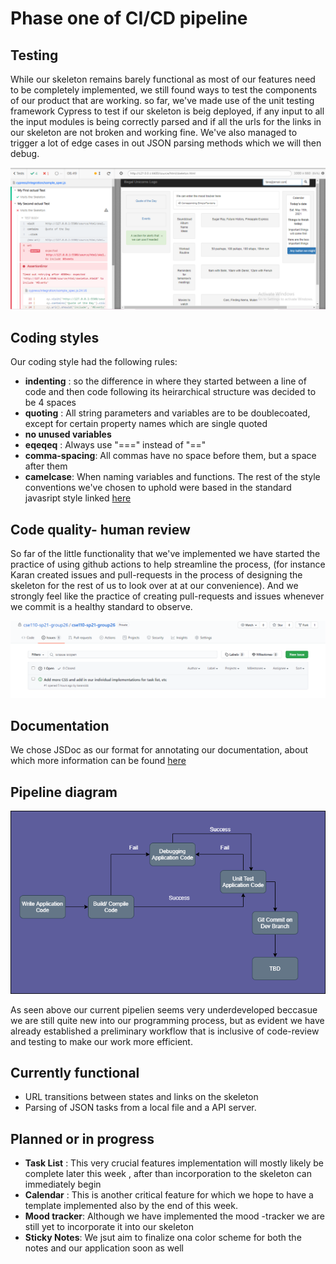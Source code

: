 # Phase one of CI/CD pipeline

## Testing
While our skeleton remains barely functional as most of our features need to be completely implemented, we still found ways to test the components of our product
that are working. so far, we've made use of the  unit testing framework Cypress to test if our skeleton is beig deployed, if any input to all the input modules is being correctly parsed and if all the urls for the links in our skeleton are not broken and working fine. We've also managed to trigger a lot of edge cases in out JSON parsing methods which we will then debug.

![image](https://github.com/cse110-sp21-group26/cse110-sp21-group26/blob/main/admin/cipipeline/pictures/cicd1.PNG)



## Coding styles
Our coding style had the following rules:
- **indenting** : so the difference in where they started between a line of code and then code following
                  its heirarchical structure was decided to be 4 spaces
- **quoting** : All string parameters and variables are to be doublecoated, except for certain property names which are single quoted
- **no unused variables**
- **eqeqeq** : Always use "===" instead of "=="
- **comma-spacing**: All commas have no space before them, but a space after them
- **camelcase**: When naming variables and functions.
The rest of the style conventions we've chosen to uphold were based in the standard javasript style linked [here](https://standardjs.com/rules.html)


## Code quality- human review
So far of the little functionality that we've implemented we have started the practice of using github actions to help streamline the process, (for instance Karan created issues and pull-requests in the process of designing the skeleton for the rest of us to look over at at our convenience). And we strongly feel like the practice of creating pull-requests and issues whenever we commit is a healthy standard to observe.


![image](https://github.com/cse110-sp21-group26/cse110-sp21-group26/blob/main/admin/cipipeline/pictures/cicd2.PNG)


## Documentation
We chose JSDoc as our format for annotating our documentation, about which more information can be found [here](https://jsdoc.app/about-getting-started.html)


## Pipeline diagram

![image](https://github.com/cse110-sp21-group26/cse110-sp21-group26/blob/main/admin/cipipeline/phase1.png)


As seen above our current pipelien seems very underdeveloped beccasue we are still quite new into our programming process, but as evident
we have already established a preliminary workflow that is inclusive of code-review and testing to make our work more efficient.

## Currently functional 
- URL transitions between states and links on the skeleton
- Parsing of JSON tasks from a local file and a API server.

## Planned or in progress

- **Task List** : This very crucial features implementation will mostly likely be complete later this week , after than incorporation to the skeleton can immediately begin
- **Calendar** : This is another critical feature for which we hope to have a template implemented also by the end of this week.
- **Mood tracker**: Although we have implemented the mood -tracker we are still yet to incorporate it into our skeleton
- **Sticky Notes**: We jsut aim to finalize ona  color scheme for both the notes and our application soon as well


